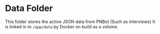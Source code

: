 # Data Folder
This folder stores the active JSON data from PNBot (Such as interviews)
It is linked in to `/app/data` by Docker on build as a volume.